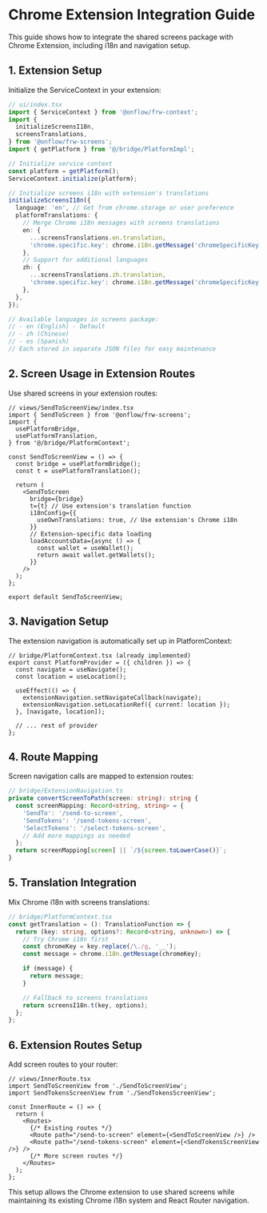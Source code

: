 # Chrome Extension Integration Guide

This guide shows how to integrate the shared screens package with Chrome
Extension, including i18n and navigation setup.

## 1. Extension Setup

Initialize the ServiceContext in your extension:

```typescript
// ui/index.tsx
import { ServiceContext } from '@onflow/frw-context';
import {
  initializeScreensI18n,
  screensTranslations,
} from '@onflow/frw-screens';
import { getPlatform } from '@/bridge/PlatformImpl';

// Initialize service context
const platform = getPlatform();
ServiceContext.initialize(platform);

// Initialize screens i18n with extension's translations
initializeScreensI18n({
  language: 'en', // Get from chrome.storage or user preference
  platformTranslations: {
    // Merge Chrome i18n messages with screens translations
    en: {
      ...screensTranslations.en.translation,
      'chrome.specific.key': chrome.i18n.getMessage('chromeSpecificKey'),
    },
    // Support for additional languages
    zh: {
      ...screensTranslations.zh.translation,
      'chrome.specific.key': chrome.i18n.getMessage('chromeSpecificKey'),
    },
  },
});

// Available languages in screens package:
// - en (English) - Default
// - zh (Chinese)
// - es (Spanish)
// Each stored in separate JSON files for easy maintenance
```

## 2. Screen Usage in Extension Routes

Use shared screens in your extension routes:

```tsx
// views/SendToScreenView/index.tsx
import { SendToScreen } from '@onflow/frw-screens';
import {
  usePlatformBridge,
  usePlatformTranslation,
} from '@/bridge/PlatformContext';

const SendToScreenView = () => {
  const bridge = usePlatformBridge();
  const t = usePlatformTranslation();

  return (
    <SendToScreen
      bridge={bridge}
      t={t} // Use extension's translation function
      i18nConfig={{
        useOwnTranslations: true, // Use extension's Chrome i18n
      }}
      // Extension-specific data loading
      loadAccountsData={async () => {
        const wallet = useWallet();
        return await wallet.getWallets();
      }}
    />
  );
};

export default SendToScreenView;
```

## 3. Navigation Setup

The extension navigation is automatically set up in PlatformContext:

```tsx
// bridge/PlatformContext.tsx (already implemented)
export const PlatformProvider = ({ children }) => {
  const navigate = useNavigate();
  const location = useLocation();

  useEffect(() => {
    extensionNavigation.setNavigateCallback(navigate);
    extensionNavigation.setLocationRef({ current: location });
  }, [navigate, location]);

  // ... rest of provider
};
```

## 4. Route Mapping

Screen navigation calls are mapped to extension routes:

```typescript
// bridge/ExtensionNavigation.ts
private convertScreenToPath(screen: string): string {
  const screenMapping: Record<string, string> = {
    'SendTo': '/send-to-screen',
    'SendTokens': '/send-tokens-screen',
    'SelectTokens': '/select-tokens-screen',
    // Add more mappings as needed
  };
  return screenMapping[screen] || `/${screen.toLowerCase()}`;
}
```

## 5. Translation Integration

Mix Chrome i18n with screens translations:

```typescript
// bridge/PlatformContext.tsx
const getTranslation = (): TranslationFunction => {
  return (key: string, options?: Record<string, unknown>) => {
    // Try Chrome i18n first
    const chromeKey = key.replace(/\./g, '__');
    const message = chrome.i18n.getMessage(chromeKey);

    if (message) {
      return message;
    }

    // Fallback to screens translations
    return screensI18n.t(key, options);
  };
};
```

## 6. Extension Routes Setup

Add screen routes to your router:

```tsx
// views/InnerRoute.tsx
import SendToScreenView from './SendToScreenView';
import SendTokensScreenView from './SendTokensScreenView';

const InnerRoute = () => {
  return (
    <Routes>
      {/* Existing routes */}
      <Route path="/send-to-screen" element={<SendToScreenView />} />
      <Route path="/send-tokens-screen" element={<SendTokensScreenView />} />
      {/* More screen routes */}
    </Routes>
  );
};
```

This setup allows the Chrome extension to use shared screens while maintaining
its existing Chrome i18n system and React Router navigation.
